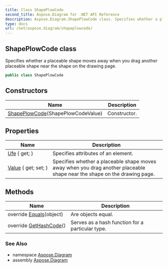 ```yaml
---
title: Class ShapePlowCode
second_title: Aspose.Diagram for .NET API Reference
description: Aspose.Diagram.ShapePlowCode class. Specifies whether a placeable shape moves away when you drag another placeable shape near the shape on the drawing page
type: docs
url: /net/aspose.diagram/shapeplowcode/
---
```

## ShapePlowCode class

Specifies whether a placeable shape moves away when you drag another placeable shape near the shape on the drawing page.

```csharp
public class ShapePlowCode
```

## Constructors

| Name | Description |
| --- | --- |
| [ShapePlowCode](shapeplowcode/)(ShapePlowCodeValue) | Constructor. |

## Properties

| Name | Description |
| --- | --- |
| [Ufe](../../aspose.diagram/shapeplowcode/ufe/) { get; } | Specifies attributes of an element. |
| [Value](../../aspose.diagram/shapeplowcode/value/) { get; set; } | Specifies whether a placeable shape moves away when you drag another placeable shape near the shape on the drawing page. |

## Methods

| Name | Description |
| --- | --- |
| override [Equals](../../aspose.diagram/shapeplowcode/equals/)(object) | Are objects equal. |
| override [GetHashCode](../../aspose.diagram/shapeplowcode/gethashcode/)() | Serves as a hash function for a particular type. |

### See Also

* namespace [Aspose.Diagram](../../aspose.diagram/)
* assembly [Aspose.Diagram](../../)


